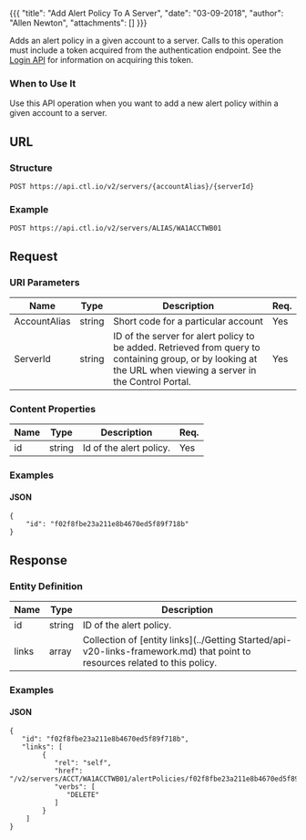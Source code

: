 {{{
  "title": "Add Alert Policy To A Server",
  "date": "03-09-2018",
  "author": "Allen Newton",
  "attachments": []
}}}

Adds an alert policy in a given account to a server. Calls to this operation must include a token acquired from the authentication endpoint. See the [Login API](../Authentication/login.md) for information on acquiring this token.

### When to Use It

Use this API operation when you want to add a new alert policy within a given account to a server.

## URL

### Structure

    POST https://api.ctl.io/v2/servers/{accountAlias}/{serverId}

### Example

    POST https://api.ctl.io/v2/servers/ALIAS/WA1ACCTWB01

## Request

### URI Parameters

| Name | Type | Description | Req. |
| --- | --- | --- | --- |
| AccountAlias | string | Short code for a particular account | Yes |
| ServerId | string | ID of the server for alert policy to be added. Retrieved from query to containing group, or by looking at the URL when viewing a server in the Control Portal. | Yes |

### Content Properties

| Name | Type | Description  | Req. |
| --- | --- | --- | --- |
| id | string | Id of the alert policy. | Yes |

### Examples

#### JSON

    {
        "id": "f02f8fbe23a211e8b4670ed5f89f718b"
    }

## Response

### Entity Definition

| Name | Type | Description |
| --- | --- | --- |
| id | string | ID of the alert policy. |
| links | array | Collection of [entity links](../Getting Started/api-v20-links-framework.md) that point to resources related to this policy. |

### Examples

#### JSON

    {
       "id": "f02f8fbe23a211e8b4670ed5f89f718b",
       "links": [
            {
               "rel": "self",
               "href": "/v2/servers/ACCT/WA1ACCTWB01/alertPolicies/f02f8fbe23a211e8b4670ed5f89f718b",
               "verbs": [
                  "DELETE"
               ]
            }
        ]
    }
